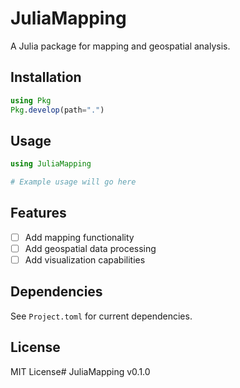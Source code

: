 # JuliaMapping

A Julia package for mapping and geospatial analysis.

## Installation

```julia
using Pkg
Pkg.develop(path=".")
```

## Usage

```julia
using JuliaMapping

# Example usage will go here
```

## Features

- [ ] Add mapping functionality
- [ ] Add geospatial data processing
- [ ] Add visualization capabilities

## Dependencies

See `Project.toml` for current dependencies.

## License

MIT License# JuliaMapping v0.1.0
